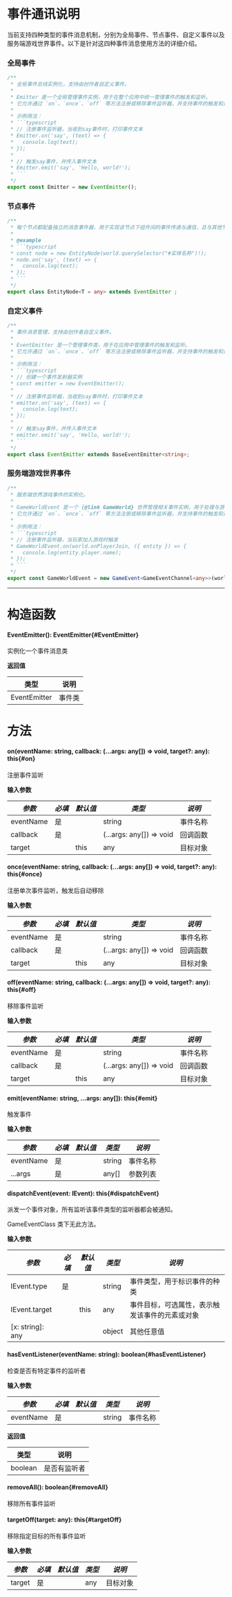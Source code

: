 <script setup>
import '/style.css'
</script>

# 事件通讯说明

当前支持四种类型的事件消息机制，分别为全局事件、节点事件、自定义事件以及服务端游戏世界事件。以下是针对这四种事件消息使用方法的详细介绍。

### 全局事件

````typescript
/**
 * 全局事件总线实例化，支持由创作者自定义事件。
 *
 * Emitter 是一个全局管理事件实例，用于在整个应用中统一管理事件的触发和监听。
 * 它允许通过 `on`、`once`、`off` 等方法注册或移除事件监听器，并支持事件的触发和通知。
 *
 * 示例用法：
 * ```typescript
 * // 注册事件监听器，当收到say事件时，打印事件文本
 * Emitter.on('say', (text) => {
 *   console.log(text);
 * });
 *
 * // 触发say事件，并传入事件文本
 * Emitter.emit('say', 'Hello, world!');
 * ```
 */
export const Emitter = new EventEmitter();
````

### 节点事件

````typescript
/**
 * 每个节点都配备独立的消息事件器，用于实现该节点下组件间的事件传递与通信，且与其他节点互不干扰。
 *
 * @example
 * ```typescript
 * const node = new EntityNode(world.querySelector("#实体名称")!);
 * node.on('say', (text) => {
 *   console.log(text);
 * });
 * ```
 */
export class EntityNode<T = any> extends EventEmitter ;
````

### 自定义事件

````typescript
/**
 * 事件消息管理，支持由创作者自定义事件。
 *
 * EventEmitter 是一个管理事件类，用于在应用中管理事件的触发和监听。
 * 它允许通过 `on`、`once`、`off` 等方法注册或移除事件监听器，并支持事件的触发和通知。
 *
 * 示例用法：
 * ```typescript
 * // 创建一个事件发射器实例
 * const emitter = new EventEmitter();
 *
 * // 注册事件监听器，当收到say事件时，打印事件文本
 * emitter.on('say', (text) => {
 *   console.log(text);
 * });
 *
 * // 触发say事件，并传入事件文本
 * emitter.emit('say', 'Hello, world!');
 * ```
 */
export class EventEmitter extends BaseEventEmitter<string>;
````

### 服务端游戏世界事件

````typescript
/**
 * 服务端世界游戏事件的实例化。
 *
 * GameWorldEvent 是一个 {@link GameWorld} 世界管理相关事件实例，用于处理与游戏世界相关的事件。
 * 它允许通过 `on`、`once`、`off` 等方法注册或移除事件监听器，并支持事件的触发和通知。
 *
 * 示例用法：
 * ```typescript
 * // 注册事件监听器，当玩家加入游戏时触发
 * GameWorldEvent.on(world.onPlayerJoin, ({ entity }) => {
 *   console.log(entity.player.name);
 * });
 * ```
 */
export const GameWorldEvent = new GameEvent<GameEventChannel<any>>(world);
````

---

# 构造函数

#### <font id="API" />EventEmitter()<font id="Type">: EventEmitter</font>{#EventEmitter}

实例化一个事件消息类

**返回值**

| **类型**     | **说明** |
| ------------ | -------- |
| EventEmitter | 事件类   |

# 方法

#### <font id="API" />on(<font id="Type">eventName: string, callback: (...args: any[]) => void, target?: any</font>)<font id="Type">: this</font>{#on}

注册事件监听

**输入参数**

| **_参数_** | **_必填_** | **_默认值_** | **_类型_**               | **_说明_** |
| ---------- | ---------- | ------------ | ------------------------ | ---------- |
| eventName  | 是         |              | string                   | 事件名称   |
| callback   | 是         |              | (...args: any[]) => void | 回调函数   |
| target     |            | this         | any                      | 目标对象   |

#### <font id="API" />once(<font id="Type">eventName: string, callback: (...args: any[]) => void, target?: any</font>)<font id="Type">: this</font>{#once}

注册单次事件监听，触发后自动移除

**输入参数**

| **_参数_** | **_必填_** | **_默认值_** | **_类型_**               | **_说明_** |
| ---------- | ---------- | ------------ | ------------------------ | ---------- |
| eventName  | 是         |              | string                   | 事件名称   |
| callback   | 是         |              | (...args: any[]) => void | 回调函数   |
| target     |            | this         | any                      | 目标对象   |

#### <font id="API" />off(<font id="Type">eventName: string, callback: (...args: any[]) => void, target?: any</font>)<font id="Type">: this</font>{#off}

移除事件监听

**输入参数**

| **_参数_** | **_必填_** | **_默认值_** | **_类型_**               | **_说明_** |
| ---------- | ---------- | ------------ | ------------------------ | ---------- |
| eventName  | 是         |              | string                   | 事件名称   |
| callback   | 是         |              | (...args: any[]) => void | 回调函数   |
| target     |            | this         | any                      | 目标对象   |

#### <font id="API" />emit(<font id="Type">eventName: string, ...args: any[]</font>)<font id="Type">: this</font>{#emit}

触发事件

**输入参数**

| **_参数_** | **_必填_** | **_默认值_** | **_类型_** | **_说明_** |
| ---------- | ---------- | ------------ | ---------- | ---------- |
| eventName  | 是         |              | string     | 事件名称   |
| ...args    | 是         |              | any[]      | 参数列表   |

#### <font id="API" />dispatchEvent(<font id="Type">event: IEvent</font>)<font id="Type">: this</font>{#dispatchEvent}

派发一个事件对象，所有监听该事件类型的监听器都会被通知。

GameEventClass 类下无此方法。

**输入参数**

| **_参数_**       | **_必填_** | **_默认值_** | **_类型_** | **_说明_**                                     |
| ---------------- | ---------- | ------------ | ---------- | ---------------------------------------------- |
| IEvent.type      | 是         |              | string     | 事件类型，用于标识事件的种类                   |
| IEvent.target    |            | this         | any        | 事件目标，可选属性，表示触发该事件的元素或对象 |
| [x: string]: any |            |              | object     | 其他任意值                                     |

#### <font id="API" />hasEventListener(<font id="Type">eventName: string</font>)<font id="Type">: boolean</font>{#hasEventListener}

检查是否有特定事件的监听者

**输入参数**

| **_参数_** | **_必填_** | **_默认值_** | **_类型_** | **_说明_** |
| ---------- | ---------- | ------------ | ---------- | ---------- |
| eventName  | 是         |              | string     | 事件名称   |

**返回值**

| **类型** | **说明**     |
| -------- | ------------ |
| boolean  | 是否有监听者 |

#### <font id="API" />removeAll()<font id="Type">: boolean</font>{#removeAll}

移除所有事件监听

#### <font id="API" />targetOff(<font id="Type">target: any</font>)<font id="Type">: this</font>{#targetOff}

移除指定目标的所有事件监听

**输入参数**

| **_参数_** | **_必填_** | **_默认值_** | **_类型_** | **_说明_** |
| ---------- | ---------- | ------------ | ---------- | ---------- |
| target     | 是         |              | any        | 目标对象   |
